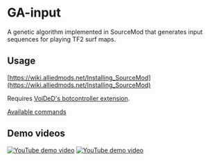 # GA-input
A genetic algorithm implemented in SourceMod that generates input sequences for playing TF2 surf maps.

## Usage
[https://wiki.alliedmods.net/Installing_SourceMod](https://wiki.alliedmods.net/Installing_SourceMod)

Requires [VoiDeD's botcontroller extension](https://github.com/VoiDeD/sourcemod-botcontroller/).

[Available commands](https://github.com/laurirasanen/GA-input/blob/master/scripting/GA-input.sp#L128-L170)

## Demo videos
[![YouTube demo video](http://img.youtube.com/vi/RzLEOIzrDYI/0.jpg)](http://www.youtube.com/watch?v=RzLEOIzrDYI)
[![YouTube demo video](http://img.youtube.com/vi/YiAl9LVUc0U/0.jpg)](http://www.youtube.com/watch?v=YiAl9LVUc0U)
